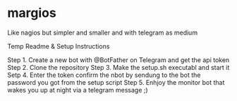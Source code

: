 # margios
Like nagios but simpler and smaller and with telegram as medium

Temp Readme & Setup Instructions

Step 1. Create a new bot with @BotFather on Telegram and get the api token
Step 2. Clone the repository
Step 3. Make the setup.sh executabl and start it
Setp 4. Enter the token confirm the nbot by sendung to the bot the password you got from the setup script
Step 5. Enhjoy the monitor bot that wakes you up at night via a telegram message ;)
